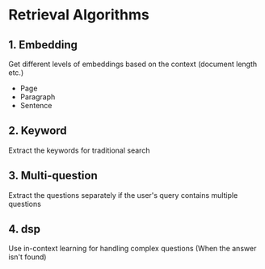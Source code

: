 # Retrieval Algorithms

## 1. Embedding
Get different levels of embeddings based on the context (document length etc.)
- Page
- Paragraph
- Sentence

## 2. Keyword
Extract the keywords for traditional search

## 3. Multi-question
Extract the questions separately if the user's query contains multiple questions

## 4. dsp
Use in-context learning for handling complex questions (When the answer isn't found)
